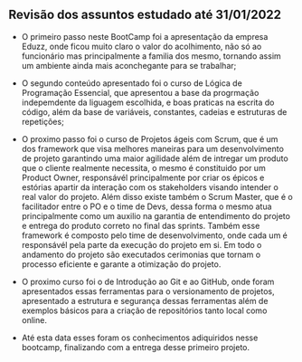 ## Revisão dos assuntos estudado até 31/01/2022

* O primeiro passo neste BootCamp foi a apresentação da empresa Eduzz, onde ficou muito claro o valor do acolhimento, não só ao funcionário mas principalmente a familia dos mesmo, tornando assim um ambiente ainda mais aconchegante para se trabalhar; 

* O segundo conteúdo apresentado foi o curso de Lógica de Programação Essencial, que apresentou a base da progrmação indepemdente da liguagem escolhida, e boas praticas na escrita do código, além da base de variáveis, constantes, cadeias e estruturas de repetições;

* O proximo passo foi o curso de Projetos ágeis com Scrum, que é um dos framework que visa melhores maneiras para um desenvolvimento de projeto garantindo uma maior agilidade além de intregar um produto que o cliente realmente necessita, o mesmo é constituido por um Product Owner, responsávél principalmente por criar os épicos e estórias apartir da interação com os stakeholders visando intender o real valor do projeto. Além disso existe também o Scrum Master, que é o facilitador entre o PO e o time de Devs, dessa forma o mesmo atua principalmente como um auxilio na garantia de entendimento do projeto e entrega do produto correto no final das sprints. Também esse framework é composto pelo time de desenvolvimento, onde cada um é responsávél pela parte da execução do projeto em si. Em todo o andamento do projeto são executados cerimonias que tornam o processo eficiente e garante a otimização do projeto.

* O proximo curso foi o de Introdução ao Git e ao GitHub, onde foram apresentados essas ferramentas para o versionamento de projetos, apresentado a estrutura e segurança dessas ferramentas além de exemplos básicos para a criação de repositórios tanto local como online.

* Até esta data esses foram os conhecimentos adiquiridos nesse bootcamp, finalizando com a entrega desse primeiro projeto.